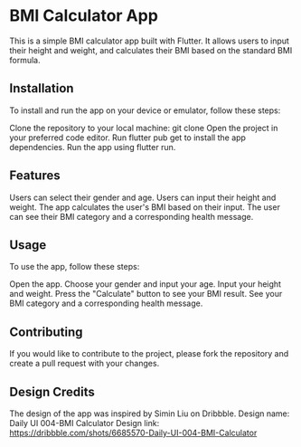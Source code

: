 # BMI Calculator App

This is a simple BMI calculator app built with Flutter. It allows users to input their height and weight, and calculates their BMI based on the standard BMI formula.

## Installation
To install and run the app on your device or emulator, follow these steps:

Clone the repository to your local machine: git clone 
Open the project in your preferred code editor.
Run flutter pub get to install the app dependencies.
Run the app using flutter run.

## Features
Users can select their gender and age.
Users can input their height and weight.
The app calculates the user's BMI based on their input.
The user can see their BMI category and a corresponding health message.

## Usage
To use the app, follow these steps:

Open the app.
Choose your gender and input your age.
Input your height and weight.
Press the "Calculate" button to see your BMI result.
See your BMI category and a corresponding health message.

## Contributing
If you would like to contribute to the project, please fork the repository and create a pull request with your changes.

## Design Credits
The design of the app was inspired by Simin Liu on Dribbble.
Design name: Daily UI 004-BMI Calculator
Design link: https://dribbble.com/shots/6685570-Daily-UI-004-BMI-Calculator




